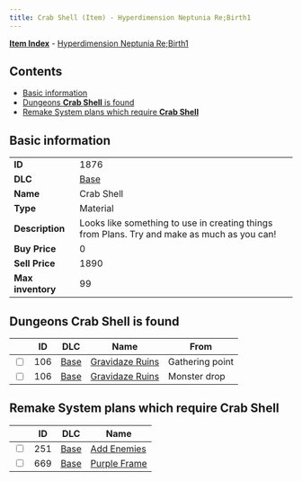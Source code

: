 ```yaml
---
title: Crab Shell (Item) - Hyperdimension Neptunia Re;Birth1
---
```


[**Item Index**](/neptunia/rb1/item/index.html) - [Hyperdimension Neptunia Re;Birth1](/neptunia/rb1)

## Contents

- [Basic information](#basic-information)
- [Dungeons **Crab Shell** is found](#dungeons-crab-shell-is-found)
- [Remake System plans which require **Crab Shell**](#remake-system-plans-which-require-crab-shell)
## Basic information

|   |   |
| -- | -- |
| **ID** | 1876 |
| **DLC** | [Base](/neptunia/rb1/dlc/1-base.html) |
| **Name** | Crab Shell |
| **Type** | Material |
| **Description** | Looks like something to use in creating things from Plans. Try and make as much as you can! |
| **Buy Price** | 0 |
| **Sell Price** | 1890 |
| **Max inventory** | 99 |


## Dungeons **Crab Shell** is found

|    | ID | DLC | Name | From |
| -- | -- | --- | ---- | ---- |
| <input type="checkbox" id="rb1-dungeon-1-106" class="trackbox" /> | 106 | [Base](/neptunia/rb1/dlc/1-base.html) | [Gravidaze Ruins](/neptunia/rb1/dungeon/1-106-gravidaze-ruins.html) | Gathering point |
| <input type="checkbox" id="rb1-dungeon-1-106" class="trackbox" /> | 106 | [Base](/neptunia/rb1/dlc/1-base.html) | [Gravidaze Ruins](/neptunia/rb1/dungeon/1-106-gravidaze-ruins.html) | Monster drop |


## Remake System plans which require **Crab Shell**

|    | ID | DLC | Name |
| -- | -- | --- | ---- |
| <input type="checkbox" id="rb1-quest-1-251" class="trackbox" /> | 251 | [Base](/neptunia/rb1/dlc/1-base.html) | [Add Enemies](/neptunia/rb1/quest/1-251-add-enemies.html) |
| <input type="checkbox" id="rb1-quest-1-669" class="trackbox" /> | 669 | [Base](/neptunia/rb1/dlc/1-base.html) | [Purple Frame](/neptunia/rb1/quest/1-669-purple-frame.html) |
